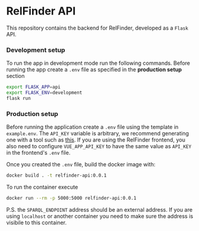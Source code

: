 # RelFinder API

This repository contains the backend for RelFinder, developed as a `Flask` API.

### Development setup

To run the app in development mode run the following commands. Before running the app create a `.env` file as specified in the **production setup** section

```sh
export FLASK_APP=api
export FLASK_ENV=development
flask run
```

### Production setup

Before running the application create a `.env` file using the template in `example.env`. The `API_KEY` variable is arbitrary, we recommend generating one with a tool such as [this](https://randomkeygen.com/). If you are using the RelFinder frontend, you also need to configure `VUE_APP_API_KEY` to have the same value as `API_KEY` in the frontend's `.env` file.

Once you created the `.env` file, build the docker image with:

```sh
docker build . -t relfinder-api:0.0.1
```

To run the container execute

```sh
docker run --rm -p 5000:5000 relfinder-api:0.0.1
```

P.S. the `SPARQL_ENDPOINT` address should be an external address. If you are using `localhost` or another container you need to make sure the address is visibile to this container.
